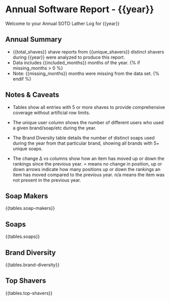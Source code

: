 # Annual Software Report - {{year}}

Welcome to your Annual SOTD Lather Log for {{year}}

## Annual Summary

* {{total_shaves}} shave reports from {{unique_shavers}} distinct shavers during {{year}} were analyzed to produce this report.
* Data includes {{included_months}} months of the year.
{% if missing_months > 0 %}
* Note: {{missing_months}} months were missing from the data set.
{% endif %}

## Notes & Caveats

* Tables show all entries with 5 or more shaves to provide comprehensive coverage without artificial row limits.

* The unique user column shows the number of different users who used a given brand/soap/etc during the year.

* The Brand Diversity table details the number of distinct soaps used during the year from that particular brand, showing all brands with 5+ unique soaps.

* The change Δ vs columns show how an item has moved up or down the rankings since the previous year. = means no change in position, up or down arrows indicate how many positions up or down the rankings an item has moved compared to the previous year. n/a means the item was not present in the previous year.

## Soap Makers

{{tables.soap-makers}}

## Soaps

{{tables.soaps}}

## Brand Diversity

{{tables.brand-diversity}}

## Top Shavers

{{tables.top-shavers}}
